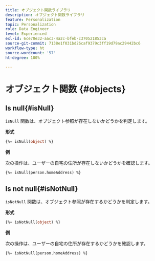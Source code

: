 ```yaml
---
title: オブジェクト関数ライブラリ
description: オブジェクト関数ライブラリ
feature: Personalization
topic: Personalization
role: Data Engineer
level: Experienced
exl-id: 6ce70e32-aac3-4a2c-bfeb-c370521853ca
source-git-commit: 7138e1f031bd26caf9379c3ff19d79ac29442bc6
workflow-type: ht
source-wordcount: '57'
ht-degree: 100%

---
```


# オブジェクト関数 {#objects}

## Is null{#isNull}

`isNull` 関数は、オブジェクト参照が存在しないかどうかを判定します。

**形式**

```sql
{%= isNull(object) %}
```

**例**

次の操作は、ユーザーの自宅の住所が存在しないかどうかを確認します。

```sql
{%= isNull(person.homeAddress) %}
```

## Is not null{#isNotNull}

`isNotNull` 関数は、オブジェクト参照が存在するかどうかを判定します。

**形式**

```sql
{%= isNotNull(object) %}
```

**例**

次の操作は、ユーザーの自宅の住所が存在するかどうかを確認します。

```sql
{%= isNotNull(person.homeAddress) %}
```
